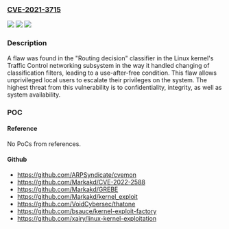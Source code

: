 ### [CVE-2021-3715](https://cve.mitre.org/cgi-bin/cvename.cgi?name=CVE-2021-3715)
![](https://img.shields.io/static/v1?label=Product&message=kernel&color=blue)
![](https://img.shields.io/static/v1?label=Version&message=n%2Fa&color=blue)
![](https://img.shields.io/static/v1?label=Vulnerability&message=CWE-416&color=brighgreen)

### Description

A flaw was found in the "Routing decision" classifier in the Linux kernel's Traffic Control networking subsystem in the way it handled changing of classification filters, leading to a use-after-free condition. This flaw allows unprivileged local users to escalate their privileges on the system. The highest threat from this vulnerability is to confidentiality, integrity, as well as system availability.

### POC

#### Reference
No PoCs from references.

#### Github
- https://github.com/ARPSyndicate/cvemon
- https://github.com/Markakd/CVE-2022-2588
- https://github.com/Markakd/GREBE
- https://github.com/Markakd/kernel_exploit
- https://github.com/VoidCybersec/thatone
- https://github.com/bsauce/kernel-exploit-factory
- https://github.com/xairy/linux-kernel-exploitation

